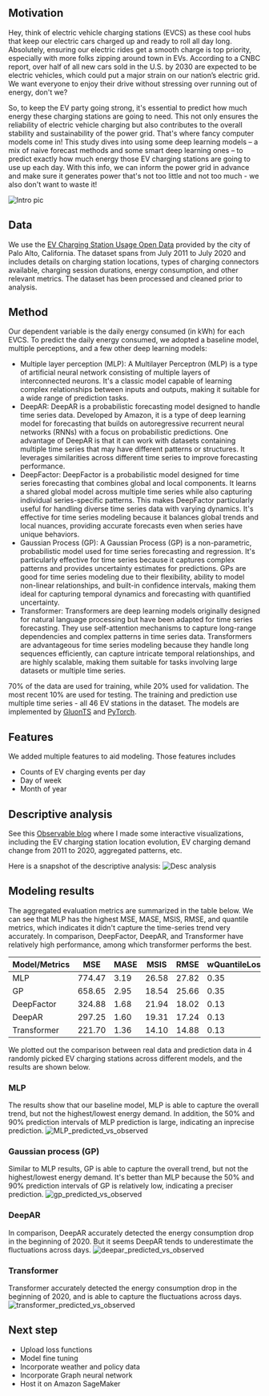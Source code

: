 ## Motivation
Hey, think of electric vehicle charging stations (EVCS) as these cool hubs that keep our electric cars charged up and ready to roll all day long. Absolutely, ensuring our electric rides get a smooth charge is top priority, especially with more folks zipping around town in EVs. According to a CNBC report, over half of all new cars sold in the U.S. by 2030 are expected to be electric vehicles, which could put a major strain on our nation’s electric grid. We want everyone to enjoy their drive without stressing over running out of energy, don't we?

So, to keep the EV party going strong, it's essential to predict how much energy these charging stations are going to need. This not only ensures the reliability of electric vehicle charging but also contributes to the overall stability and sustainability of the power grid. That's where fancy computer models come in! This study dives into using some deep learning models – a mix of naive forecast methods and some smart deep learning ones – to predict exactly how much energy those EV charging stations are going to use up each day. With this info, we can inform the power grid in advance and make sure it generates power that's not too little and not too much - we also don't want to waste it!

![Intro pic](./assets/intro.jpeg)

## Data
We use the [EV Charging Station Usage Open Data](https://data.cityofpaloalto.org/dataviews/257812/electric-vehicle-charging-station-usage-july-2011-dec-2020/) provided by the city of Palo Alto, California. The dataset spans from July 2011 to July 2020 and includes details on charging station locations, types of charging connectors available, charging session durations, energy consumption, and other relevant metrics. The dataset has been processed and cleaned prior to analysis.

## Method
Our dependent variable is the daily energy consumed (in kWh) for each EVCS. To predict the daily energy consumed, we adopted a baseline model, multiple perceptions, and a few other deep learning models:

- Multiple layer perception (MLP): A Multilayer Perceptron (MLP) is a type of artificial neural network consisting of multiple layers of interconnected neurons. It's a classic model capable of learning complex relationships between inputs and outputs, making it suitable for a wide range of prediction tasks.
- DeepAR: DeepAR is a probabilistic forecasting model designed to handle time series data. Developed by Amazon, it is a type of deep learning model for forecasting that builds on autoregressive recurrent neural networks (RNNs) with a focus on probabilistic predictions. One advantage of DeepAR is that it can work with datasets containing multiple time series that may have different patterns or structures. It leverages similarities across different time series to improve forecasting performance.
- DeepFactor: DeepFactor is a probabilistic model designed for time series forecasting that combines global and local components. It learns a shared global model across multiple time series while also capturing individual series-specific patterns. This makes DeepFactor particularly useful for handling diverse time series data with varying dynamics. It's effective for time series modeling because it balances global trends and local nuances, providing accurate forecasts even when series have unique behaviors.
- Gaussian Process (GP): A Gaussian Process (GP) is a non-parametric, probabilistic model used for time series forecasting and regression. It's particularly effective for time series because it captures complex patterns and provides uncertainty estimates for predictions. GPs are good for time series modeling due to their flexibility, ability to model non-linear relationships, and built-in confidence intervals, making them ideal for capturing temporal dynamics and forecasting with quantified uncertainty.
- Transformer: Transformers are deep learning models originally designed for natural language processing but have been adapted for time series forecasting. They use self-attention mechanisms to capture long-range dependencies and complex patterns in time series data. Transformers are advantageous for time series modeling because they handle long sequences efficiently, can capture intricate temporal relationships, and are highly scalable, making them suitable for tasks involving large datasets or multiple time series.

70% of the data are used for training, while 20% used for validation. The most recent 10% are used for testing. The training and prediction use multiple time series - all 46 EV stations in the dataset. The models are implemented by [GluonTS](https://ts.gluon.ai/stable/index.html) and [PyTorch](https://pytorch.org/).

## Features
We added multiple features to aid modeling. Those features includes
- Counts of EV charging events per day
- Day of week
- Month of year

## Descriptive analysis
See this [Observable blog](https://observablehq.com/d/816825cca1d8ae50) where I made some interactive visualizations, including the EV charging station location evolution, EV charging demand change from 2011 to 2020, aggregated patterns, etc.

Here is a snapshot of the descriptive analysis:
![Desc analysis](./assets/desc_pic.jpg)

## Modeling results
The aggregated evaluation metrics are summarized in the table below. We can see that MLP has the highest MSE, MASE, MSIS, RMSE, and quantile metrics, which indicates it didn't capture the time-series trend very accurately. In comparison, DeepFactor, DeepAR, and Transformer have relatively high performance, among which transformer performs the best.

| Model/Metrics | MSE | MASE | MSIS | RMSE | wQuantileLoss(0.1)| wQuantileLoss(0.5) | wQuantileLoss(0.9) |
|---------------|-----|------|------|------|-------------------|--------------------|--------------------|
| MLP           | 774.47 | 3.19 | 26.58 | 27.82 | 0.35 | 0.77 | 0.38 |
| GP            | 658.65 | 2.95 | 18.54 | 25.66 | 0.35 | 0.73 | 0.32 |
| DeepFactor    | 324.88 | 1.68 | 21.94 | 18.02 | 0.13 | 0.42 | 0.38 |
| DeepAR        | 297.25 | 1.60 | 19.31 | 17.24 | 0.13 | 0.40 | 0.35 |
| Transformer   | 221.70 | 1.36 | 14.10 | 14.88 | 0.13 | 0.34 | 0.25 |

We plotted out the comparison between real data and prediction data in 4 randomly picked EV charging stations across different models, and the results are shown below.
### MLP
The results show that our baseline model, MLP is able to capture the overall trend, but not the highest/lowest energy demand. In addition, the 50% and 90% prediction intervals of MLP prediction is large, indicating an inprecise prediction.
![MLP_predicted_vs_observed](/assets/MLP_predicted_observed.jpg)

### Gaussian process (GP)
Similar to MLP results, GP is able to capture the overall trend, but not the highest/lowest energy demand. It's better than MLP because the 50% and 90% prediction intervals of GP is relatively low, indicating a preciser prediction.
![gp_predicted_vs_observed](assets/gp_predicted_observed.jpg)

### DeepAR
In comparison, DeepAR accurately detected the energy consumption drop in the beginning of 2020. But it seems DeepAR tends to underestimate the fluctuations across days.
![deepar_predicted_vs_observed](assets/deepar_predicted_observed.jpg)

### Transformer
Transformer accurately detected the energy consumption drop in the beginning of 2020, and is able to capture the fluctuations across days.
![transformer_predicted_vs_observed](assets/transformer_predicted_observed.jpg)

## Next step
- Upload loss functions
- Model fine tuning
- Incorporate weather and policy data
- Incorporate Graph neural network
- Host it on Amazon SageMaker
